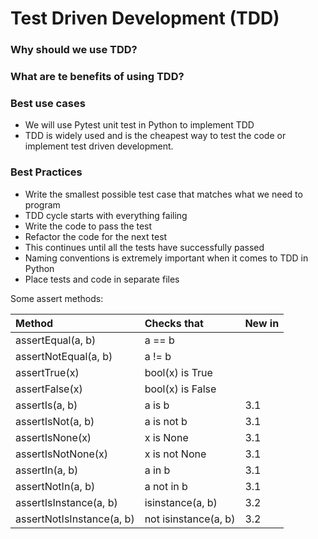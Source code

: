 # Test Driven Development (TDD)
### Why should we use TDD?
### What are te benefits of using TDD?

### Best use cases
 * We will use Pytest unit test in Python to implement TDD
 * TDD is widely used and is the cheapest way to test the 
   code or implement test driven development.
   
### Best Practices
 * Write the smallest possible test case that matches what 
   we need to program
 * TDD cycle starts with everything failing 
 * Write the code to pass the test
 * Refactor the code for the next test 
 * This continues until all the tests have successfully 
   passed
 * Naming conventions is extremely important when it comes 
   to TDD in Python
 * Place tests and code in separate files

Some assert methods:

|Method |   Checks that|   New in |
|:---                     |:---                    |:---|
|assertEqual(a, b)        |    a == b              ||
|assertNotEqual(a, b)     |    a != b              ||  
|assertTrue(x)            |    bool(x) is True     ||  
|assertFalse(x)           |    bool(x) is False    ||  
|assertIs(a, b)           |    a is b              |3.1|
|assertIsNot(a, b)        |    a is not b          |3.1|
|assertIsNone(x)          |    x is None           |3.1|
|assertIsNotNone(x)       |    x is not None       |3.1|
|assertIn(a, b)           |    a in b              |3.1|
|assertNotIn(a, b)        |    a not in b          |3.1|
|assertIsInstance(a, b)   |    isinstance(a, b)    |3.2|
|assertNotIsInstance(a, b)|    not isinstance(a, b)|3.2|










